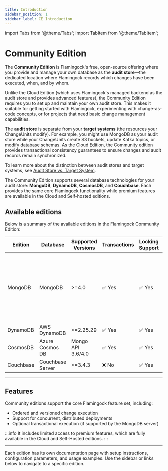 ```yaml
---
title: Introduction
sidebar_position: 1
sidebar_label: CE Introduction
---
```


import Tabs from '@theme/Tabs';
import TabItem from '@theme/TabItem';

# Community Edition
The **Community Edition** is Flamingock's free, open-source offering where you provide and manage your own database as the **audit store**—the dedicated location where Flamingock records which changes have been executed, when, and by whom.

Unlike the Cloud Edition (which uses Flamingock's managed backend as the audit store and provides advanced features), the Community Edition requires you to set up and maintain your own audit store. This makes it suitable for getting started with Flamingock, experimenting with change-as-code concepts, or for projects that need basic change management capabilities.

The **audit store** is separate from your **target systems** (the resources your ChangeUnits modify). For example, you might use MongoDB as your audit store while your ChangeUnits create S3 buckets, update Kafka topics, or modify database schemas. As the Cloud Edition, the Community edition provides transactional consistency guarantees to ensure changes and audit records remain synchronized.

To learn more about the distinction between audit stores and target systems, see [Audit Store vs. Target System](../overview/audit-store-vs-target-system.md).

The Community Edition supports several database technologies for your audit store: **MongoDB**, **DynamoDB**, **CosmosDB**, and **Couchbase**. Each provides the same core Flamingock functionality while premium features are available in the Cloud and Self-hosted editions.

## Available editions

Below is a summary of the available editions in the Flamingock Community Edition:

| Edition   | Database         | Supported Versions | Transactions | Locking Support | Notes                                                                                                                      |
|-----------|------------------|--------------------|--------------|-----------------|----------------------------------------------------------------------------------------------------------------------------|
| MongoDB   | MongoDB          | >=4.0              | ✅ Yes        | ✅ Yes           | Flamingock provides support for both low-level native drivers and high-level abstractions through Spring Data integration. |
| DynamoDB  | AWS DynamoDB     | >=2.25.29          | ✅ Yes        | ✅ Yes           |                                                                                                                            |
| CosmosDB  | Azure Cosmos DB  | Mongo API 3.6/4.0  | ✅ Yes        | ✅ Yes           |                                                                                                                            |
| Couchbase | Couchbase Server | >=3.4.3            | ❌ No         | ✅ Yes           |                                                                                                                            |

---
## Features
Community editions support the core Flamingock feature set, including:

- Ordered and versioned change execution
- Support for concurrent, distributed deployments
- Optional transactional execution (if supported by the MongoDB server)

:::info
It includes limited access to premium features, which are fully available in the Cloud and Self-Hosted editions.
:::

---

Each edition has its own documentation page with setup instructions, configuration parameters, and usage examples. Use the sidebar or links below to navigate to a specific edition.



